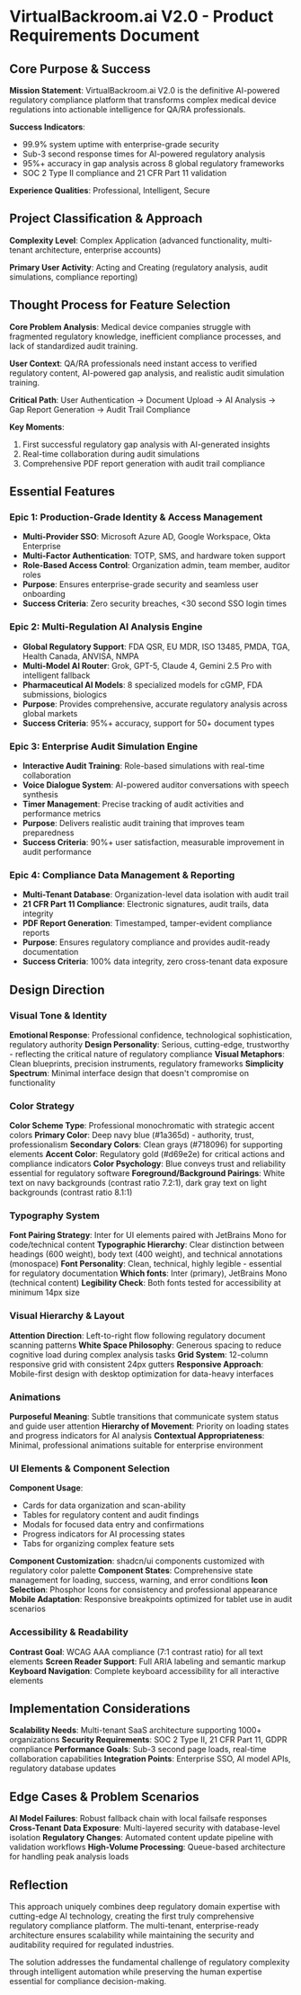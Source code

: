 # VirtualBackroom.ai V2.0 - Product Requirements Document

## Core Purpose & Success

**Mission Statement**: VirtualBackroom.ai V2.0 is the definitive AI-powered regulatory compliance platform that transforms complex medical device regulations into actionable intelligence for QA/RA professionals.

**Success Indicators**: 
- 99.9% system uptime with enterprise-grade security
- Sub-3 second response times for AI-powered regulatory analysis
- 95%+ accuracy in gap analysis across 8 global regulatory frameworks
- SOC 2 Type II compliance and 21 CFR Part 11 validation

**Experience Qualities**: Professional, Intelligent, Secure

## Project Classification & Approach

**Complexity Level**: Complex Application (advanced functionality, multi-tenant architecture, enterprise accounts)

**Primary User Activity**: Acting and Creating (regulatory analysis, audit simulations, compliance reporting)

## Thought Process for Feature Selection

**Core Problem Analysis**: Medical device companies struggle with fragmented regulatory knowledge, inefficient compliance processes, and lack of standardized audit training.

**User Context**: QA/RA professionals need instant access to verified regulatory content, AI-powered gap analysis, and realistic audit simulation training.

**Critical Path**: User Authentication → Document Upload → AI Analysis → Gap Report Generation → Audit Trail Compliance

**Key Moments**: 
1. First successful regulatory gap analysis with AI-generated insights
2. Real-time collaboration during audit simulations
3. Comprehensive PDF report generation with audit trail compliance

## Essential Features

### Epic 1: Production-Grade Identity & Access Management
- **Multi-Provider SSO**: Microsoft Azure AD, Google Workspace, Okta Enterprise
- **Multi-Factor Authentication**: TOTP, SMS, and hardware token support
- **Role-Based Access Control**: Organization admin, team member, auditor roles
- **Purpose**: Ensures enterprise-grade security and seamless user onboarding
- **Success Criteria**: Zero security breaches, <30 second SSO login times

### Epic 2: Multi-Regulation AI Analysis Engine
- **Global Regulatory Support**: FDA QSR, EU MDR, ISO 13485, PMDA, TGA, Health Canada, ANVISA, NMPA
- **Multi-Model AI Router**: Grok, GPT-5, Claude 4, Gemini 2.5 Pro with intelligent fallback
- **Pharmaceutical AI Models**: 8 specialized models for cGMP, FDA submissions, biologics
- **Purpose**: Provides comprehensive, accurate regulatory analysis across global markets
- **Success Criteria**: 95%+ accuracy, support for 50+ document types

### Epic 3: Enterprise Audit Simulation Engine
- **Interactive Audit Training**: Role-based simulations with real-time collaboration
- **Voice Dialogue System**: AI-powered auditor conversations with speech synthesis
- **Timer Management**: Precise tracking of audit activities and performance metrics
- **Purpose**: Delivers realistic audit training that improves team preparedness
- **Success Criteria**: 90%+ user satisfaction, measurable improvement in audit performance

### Epic 4: Compliance Data Management & Reporting
- **Multi-Tenant Database**: Organization-level data isolation with audit trail
- **21 CFR Part 11 Compliance**: Electronic signatures, audit trails, data integrity
- **PDF Report Generation**: Timestamped, tamper-evident compliance reports
- **Purpose**: Ensures regulatory compliance and provides audit-ready documentation
- **Success Criteria**: 100% data integrity, zero cross-tenant data exposure

## Design Direction

### Visual Tone & Identity
**Emotional Response**: Professional confidence, technological sophistication, regulatory authority
**Design Personality**: Serious, cutting-edge, trustworthy - reflecting the critical nature of regulatory compliance
**Visual Metaphors**: Clean blueprints, precision instruments, regulatory frameworks
**Simplicity Spectrum**: Minimal interface design that doesn't compromise on functionality

### Color Strategy
**Color Scheme Type**: Professional monochromatic with strategic accent colors
**Primary Color**: Deep navy blue (#1a365d) - authority, trust, professionalism
**Secondary Colors**: Clean grays (#718096) for supporting elements
**Accent Color**: Regulatory gold (#d69e2e) for critical actions and compliance indicators
**Color Psychology**: Blue conveys trust and reliability essential for regulatory software
**Foreground/Background Pairings**: White text on navy backgrounds (contrast ratio 7.2:1), dark gray text on light backgrounds (contrast ratio 8.1:1)

### Typography System
**Font Pairing Strategy**: Inter for UI elements paired with JetBrains Mono for code/technical content
**Typographic Hierarchy**: Clear distinction between headings (600 weight), body text (400 weight), and technical annotations (monospace)
**Font Personality**: Clean, technical, highly legible - essential for regulatory documentation
**Which fonts**: Inter (primary), JetBrains Mono (technical content)
**Legibility Check**: Both fonts tested for accessibility at minimum 14px size

### Visual Hierarchy & Layout
**Attention Direction**: Left-to-right flow following regulatory document scanning patterns
**White Space Philosophy**: Generous spacing to reduce cognitive load during complex analysis tasks
**Grid System**: 12-column responsive grid with consistent 24px gutters
**Responsive Approach**: Mobile-first design with desktop optimization for data-heavy interfaces

### Animations
**Purposeful Meaning**: Subtle transitions that communicate system status and guide user attention
**Hierarchy of Movement**: Priority on loading states and progress indicators for AI analysis
**Contextual Appropriateness**: Minimal, professional animations suitable for enterprise environment

### UI Elements & Component Selection
**Component Usage**: 
- Cards for data organization and scan-ability
- Tables for regulatory content and audit findings
- Modals for focused data entry and confirmations
- Progress indicators for AI processing states
- Tabs for organizing complex feature sets

**Component Customization**: shadcn/ui components customized with regulatory color palette
**Component States**: Comprehensive state management for loading, success, warning, and error conditions
**Icon Selection**: Phosphor Icons for consistency and professional appearance
**Mobile Adaptation**: Responsive breakpoints optimized for tablet use in audit scenarios

### Accessibility & Readability
**Contrast Goal**: WCAG AAA compliance (7:1 contrast ratio) for all text elements
**Screen Reader Support**: Full ARIA labeling and semantic markup
**Keyboard Navigation**: Complete keyboard accessibility for all interactive elements

## Implementation Considerations

**Scalability Needs**: Multi-tenant SaaS architecture supporting 1000+ organizations
**Security Requirements**: SOC 2 Type II, 21 CFR Part 11, GDPR compliance
**Performance Goals**: Sub-3 second page loads, real-time collaboration capabilities
**Integration Points**: Enterprise SSO, AI model APIs, regulatory database updates

## Edge Cases & Problem Scenarios

**AI Model Failures**: Robust fallback chain with local failsafe responses
**Cross-Tenant Data Exposure**: Multi-layered security with database-level isolation
**Regulatory Changes**: Automated content update pipeline with validation workflows
**High-Volume Processing**: Queue-based architecture for handling peak analysis loads

## Reflection

This approach uniquely combines deep regulatory domain expertise with cutting-edge AI technology, creating the first truly comprehensive regulatory compliance platform. The multi-tenant, enterprise-ready architecture ensures scalability while maintaining the security and auditability required for regulated industries.

The solution addresses the fundamental challenge of regulatory complexity through intelligent automation while preserving the human expertise essential for compliance decision-making.